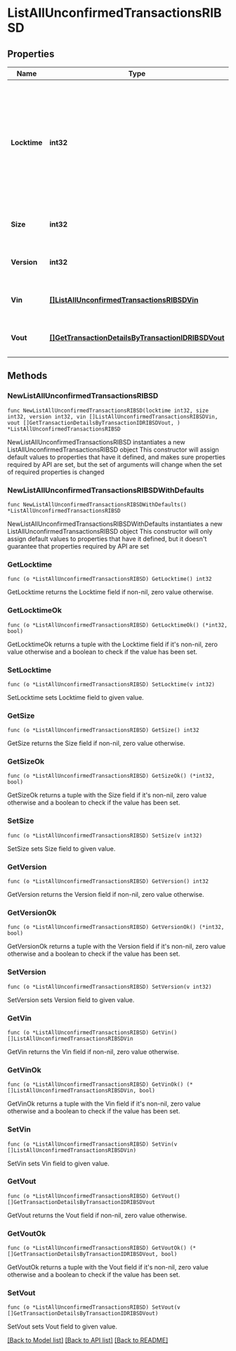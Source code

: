 # ListAllUnconfirmedTransactionsRIBSD

## Properties

Name | Type | Description | Notes
------------ | ------------- | ------------- | -------------
**Locktime** | **int32** | Represents the locktime on the transaction on the specific blockchain, i.e. the blockheight at which the transaction is valid. | 
**Size** | **int32** | Represents the total size of this transaction. | 
**Version** | **int32** | Defines the version of the transaction. | 
**Vin** | [**[]ListAllUnconfirmedTransactionsRIBSDVin**](ListAllUnconfirmedTransactionsRIBSDVin.md) | Represents the transaction inputs. | 
**Vout** | [**[]GetTransactionDetailsByTransactionIDRIBSDVout**](GetTransactionDetailsByTransactionIDRIBSDVout.md) | Represents the transaction outputs. | 

## Methods

### NewListAllUnconfirmedTransactionsRIBSD

`func NewListAllUnconfirmedTransactionsRIBSD(locktime int32, size int32, version int32, vin []ListAllUnconfirmedTransactionsRIBSDVin, vout []GetTransactionDetailsByTransactionIDRIBSDVout, ) *ListAllUnconfirmedTransactionsRIBSD`

NewListAllUnconfirmedTransactionsRIBSD instantiates a new ListAllUnconfirmedTransactionsRIBSD object
This constructor will assign default values to properties that have it defined,
and makes sure properties required by API are set, but the set of arguments
will change when the set of required properties is changed

### NewListAllUnconfirmedTransactionsRIBSDWithDefaults

`func NewListAllUnconfirmedTransactionsRIBSDWithDefaults() *ListAllUnconfirmedTransactionsRIBSD`

NewListAllUnconfirmedTransactionsRIBSDWithDefaults instantiates a new ListAllUnconfirmedTransactionsRIBSD object
This constructor will only assign default values to properties that have it defined,
but it doesn't guarantee that properties required by API are set

### GetLocktime

`func (o *ListAllUnconfirmedTransactionsRIBSD) GetLocktime() int32`

GetLocktime returns the Locktime field if non-nil, zero value otherwise.

### GetLocktimeOk

`func (o *ListAllUnconfirmedTransactionsRIBSD) GetLocktimeOk() (*int32, bool)`

GetLocktimeOk returns a tuple with the Locktime field if it's non-nil, zero value otherwise
and a boolean to check if the value has been set.

### SetLocktime

`func (o *ListAllUnconfirmedTransactionsRIBSD) SetLocktime(v int32)`

SetLocktime sets Locktime field to given value.


### GetSize

`func (o *ListAllUnconfirmedTransactionsRIBSD) GetSize() int32`

GetSize returns the Size field if non-nil, zero value otherwise.

### GetSizeOk

`func (o *ListAllUnconfirmedTransactionsRIBSD) GetSizeOk() (*int32, bool)`

GetSizeOk returns a tuple with the Size field if it's non-nil, zero value otherwise
and a boolean to check if the value has been set.

### SetSize

`func (o *ListAllUnconfirmedTransactionsRIBSD) SetSize(v int32)`

SetSize sets Size field to given value.


### GetVersion

`func (o *ListAllUnconfirmedTransactionsRIBSD) GetVersion() int32`

GetVersion returns the Version field if non-nil, zero value otherwise.

### GetVersionOk

`func (o *ListAllUnconfirmedTransactionsRIBSD) GetVersionOk() (*int32, bool)`

GetVersionOk returns a tuple with the Version field if it's non-nil, zero value otherwise
and a boolean to check if the value has been set.

### SetVersion

`func (o *ListAllUnconfirmedTransactionsRIBSD) SetVersion(v int32)`

SetVersion sets Version field to given value.


### GetVin

`func (o *ListAllUnconfirmedTransactionsRIBSD) GetVin() []ListAllUnconfirmedTransactionsRIBSDVin`

GetVin returns the Vin field if non-nil, zero value otherwise.

### GetVinOk

`func (o *ListAllUnconfirmedTransactionsRIBSD) GetVinOk() (*[]ListAllUnconfirmedTransactionsRIBSDVin, bool)`

GetVinOk returns a tuple with the Vin field if it's non-nil, zero value otherwise
and a boolean to check if the value has been set.

### SetVin

`func (o *ListAllUnconfirmedTransactionsRIBSD) SetVin(v []ListAllUnconfirmedTransactionsRIBSDVin)`

SetVin sets Vin field to given value.


### GetVout

`func (o *ListAllUnconfirmedTransactionsRIBSD) GetVout() []GetTransactionDetailsByTransactionIDRIBSDVout`

GetVout returns the Vout field if non-nil, zero value otherwise.

### GetVoutOk

`func (o *ListAllUnconfirmedTransactionsRIBSD) GetVoutOk() (*[]GetTransactionDetailsByTransactionIDRIBSDVout, bool)`

GetVoutOk returns a tuple with the Vout field if it's non-nil, zero value otherwise
and a boolean to check if the value has been set.

### SetVout

`func (o *ListAllUnconfirmedTransactionsRIBSD) SetVout(v []GetTransactionDetailsByTransactionIDRIBSDVout)`

SetVout sets Vout field to given value.



[[Back to Model list]](../README.md#documentation-for-models) [[Back to API list]](../README.md#documentation-for-api-endpoints) [[Back to README]](../README.md)


